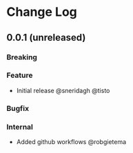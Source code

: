 # Change Log

## 0.0.1 (unreleased)

### Breaking

### Feature

- Initial release @sneridagh @tisto

### Bugfix

### Internal

- Added github workflows @robgietema
